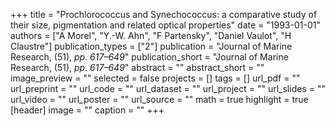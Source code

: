 +++
title = "Prochlorococcus and Synechococcus: a comparative study of their size, pigmentation and related optical properties"
date = "1993-01-01"
authors = ["A Morel", "Y.-W. Ahn", "F Partensky", "Daniel Vaulot", "H Claustre"]
publication_types = ["2"]
publication = "Journal of Marine Research, (51), _pp. 617–649_"
publication_short = "Journal of Marine Research, (51), _pp. 617–649_"
abstract = ""
abstract_short = ""
image_preview = ""
selected = false
projects = []
tags = []
url_pdf = ""
url_preprint = ""
url_code = ""
url_dataset = ""
url_project = ""
url_slides = ""
url_video = ""
url_poster = ""
url_source = ""
math = true
highlight = true
[header]
image = ""
caption = ""
+++
